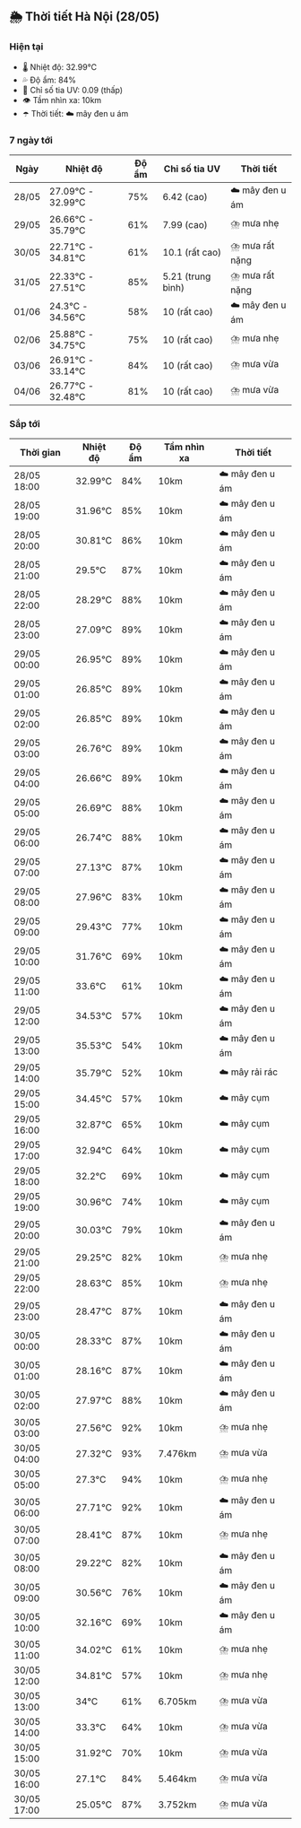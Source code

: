 ## 🌦️ Thời tiết Hà Nội (28/05)

### Hiện tại

- 🌡️ Nhiệt độ: 32.99℃
- 💦 Độ ẩm: 84%
- 🌟 Chỉ số tia UV: 0.09 (thấp)
- 👁️ Tầm nhìn xa: 10km
- ☂️ Thời tiết: ☁️ mây đen u ám

### 7 ngày tới

| Ngày | Nhiệt độ | Độ ẩm | Chỉ số tia UV | Thời tiết |
| --- | --- | --- | --- | --- |
| 28/05 | 27.09℃ - 32.99℃ | 75% | 6.42 (cao) | ☁️ mây đen u ám |
| 29/05 | 26.66℃ - 35.79℃ | 61% | 7.99 (cao) | ⛈️ mưa nhẹ |
| 30/05 | 22.71℃ - 34.81℃ | 61% | 10.1 (rất cao) | ⛈️ mưa rất nặng |
| 31/05 | 22.33℃ - 27.51℃ | 85% | 5.21 (trung bình) | ⛈️ mưa rất nặng |
| 01/06 | 24.3℃ - 34.56℃ | 58% | 10 (rất cao) | ☁️ mây đen u ám |
| 02/06 | 25.88℃ - 34.75℃ | 75% | 10 (rất cao) | ⛈️ mưa nhẹ |
| 03/06 | 26.91℃ - 33.14℃ | 84% | 10 (rất cao) | ⛈️ mưa vừa |
| 04/06 | 26.77℃ - 32.48℃ | 81% | 10 (rất cao) | ⛈️ mưa vừa |

### Sắp tới

| Thời gian | Nhiệt độ | Độ ẩm | Tầm nhìn xa | Thời tiết |
| --- | --- | --- | --- | --- |
| 28/05 18:00 | 32.99℃ | 84% | 10km | ☁️ mây đen u ám |
| 28/05 19:00 | 31.96℃ | 85% | 10km | ☁️ mây đen u ám |
| 28/05 20:00 | 30.81℃ | 86% | 10km | ☁️ mây đen u ám |
| 28/05 21:00 | 29.5℃ | 87% | 10km | ☁️ mây đen u ám |
| 28/05 22:00 | 28.29℃ | 88% | 10km | ☁️ mây đen u ám |
| 28/05 23:00 | 27.09℃ | 89% | 10km | ☁️ mây đen u ám |
| 29/05 00:00 | 26.95℃ | 89% | 10km | ☁️ mây đen u ám |
| 29/05 01:00 | 26.85℃ | 89% | 10km | ☁️ mây đen u ám |
| 29/05 02:00 | 26.85℃ | 89% | 10km | ☁️ mây đen u ám |
| 29/05 03:00 | 26.76℃ | 89% | 10km | ☁️ mây đen u ám |
| 29/05 04:00 | 26.66℃ | 89% | 10km | ☁️ mây đen u ám |
| 29/05 05:00 | 26.69℃ | 88% | 10km | ☁️ mây đen u ám |
| 29/05 06:00 | 26.74℃ | 88% | 10km | ☁️ mây đen u ám |
| 29/05 07:00 | 27.13℃ | 87% | 10km | ☁️ mây đen u ám |
| 29/05 08:00 | 27.96℃ | 83% | 10km | ☁️ mây đen u ám |
| 29/05 09:00 | 29.43℃ | 77% | 10km | ☁️ mây đen u ám |
| 29/05 10:00 | 31.76℃ | 69% | 10km | ☁️ mây đen u ám |
| 29/05 11:00 | 33.6℃ | 61% | 10km | ☁️ mây đen u ám |
| 29/05 12:00 | 34.53℃ | 57% | 10km | ☁️ mây đen u ám |
| 29/05 13:00 | 35.53℃ | 54% | 10km | ☁️ mây đen u ám |
| 29/05 14:00 | 35.79℃ | 52% | 10km | ☁️ mây rải rác |
| 29/05 15:00 | 34.45℃ | 57% | 10km | ☁️ mây cụm |
| 29/05 16:00 | 32.87℃ | 65% | 10km | ☁️ mây cụm |
| 29/05 17:00 | 32.94℃ | 64% | 10km | ☁️ mây cụm |
| 29/05 18:00 | 32.2℃ | 69% | 10km | ☁️ mây cụm |
| 29/05 19:00 | 30.96℃ | 74% | 10km | ☁️ mây cụm |
| 29/05 20:00 | 30.03℃ | 79% | 10km | ☁️ mây đen u ám |
| 29/05 21:00 | 29.25℃ | 82% | 10km | ⛈️ mưa nhẹ |
| 29/05 22:00 | 28.63℃ | 85% | 10km | ⛈️ mưa nhẹ |
| 29/05 23:00 | 28.47℃ | 87% | 10km | ☁️ mây đen u ám |
| 30/05 00:00 | 28.33℃ | 87% | 10km | ☁️ mây đen u ám |
| 30/05 01:00 | 28.16℃ | 87% | 10km | ☁️ mây đen u ám |
| 30/05 02:00 | 27.97℃ | 88% | 10km | ☁️ mây đen u ám |
| 30/05 03:00 | 27.56℃ | 92% | 10km | ⛈️ mưa nhẹ |
| 30/05 04:00 | 27.32℃ | 93% | 7.476km | ⛈️ mưa vừa |
| 30/05 05:00 | 27.3℃ | 94% | 10km | ⛈️ mưa nhẹ |
| 30/05 06:00 | 27.71℃ | 92% | 10km | ☁️ mây đen u ám |
| 30/05 07:00 | 28.41℃ | 87% | 10km | ⛈️ mưa nhẹ |
| 30/05 08:00 | 29.22℃ | 82% | 10km | ☁️ mây đen u ám |
| 30/05 09:00 | 30.56℃ | 76% | 10km | ☁️ mây đen u ám |
| 30/05 10:00 | 32.16℃ | 69% | 10km | ☁️ mây đen u ám |
| 30/05 11:00 | 34.02℃ | 61% | 10km | ⛈️ mưa nhẹ |
| 30/05 12:00 | 34.81℃ | 57% | 10km | ⛈️ mưa nhẹ |
| 30/05 13:00 | 34℃ | 61% | 6.705km | ⛈️ mưa vừa |
| 30/05 14:00 | 33.3℃ | 64% | 10km | ⛈️ mưa vừa |
| 30/05 15:00 | 31.92℃ | 70% | 10km | ⛈️ mưa vừa |
| 30/05 16:00 | 27.1℃ | 84% | 5.464km | ⛈️ mưa vừa |
| 30/05 17:00 | 25.05℃ | 87% | 3.752km | ⛈️ mưa vừa |
